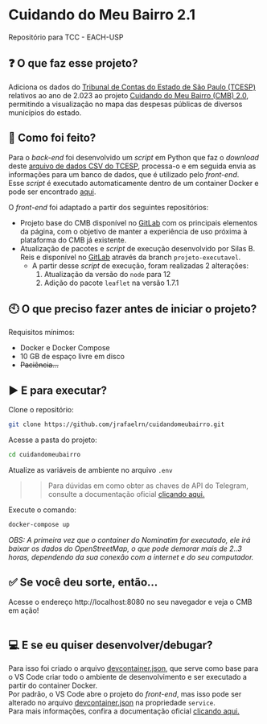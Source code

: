 # Cuidando do Meu Bairro 2.1
Repositório para TCC - EACH-USP

## ❓ O que faz esse projeto?  

Adiciona os dados do [Tribunal de Contas do Estado de São Paulo (TCESP)](https://tce.sp.gov.br) relativos ao ano de 2.023 ao projeto [Cuidando do Meu Bairro (CMB) 2.0](https://cuidando.vc), permitindo a visualização no mapa das despesas públicas de diversos municípios do estado.<br>

## 📝 Como foi feito?
Para o *back-end* foi desenvolvido um *script* em Python que faz o *download* deste [arquivo de dados CSV do TCESP](https://transparencia.tce.sp.gov.br/sites/default/files/conjunto-dados/despesas-2023.zip), processa-o e em seguida envia as informações para um banco de dados, que é utilizado pelo *front-end*.<br>
Esse *script* é executado automaticamente dentro de um container Docker e pode ser encontrado [aqui](./src/backend/run_etl_cmb.py).<br>

O *front-end* foi adaptado a partir dos seguintes repositórios:
- Projeto base do CMB disponível no [GitLab](https://gitlab.com/cuidandodomeubairro/website-vuejs) com os principais elementos da página, com o objetivo de manter a experiência de uso próxima à plataforma do CMB já existente.
- Atualização de pacotes e *script* de execução desenvolvido por Silas B. Reis e disponível no [GitLab](https://gitlab.com/cuidandodomeubairro/website-vuejs/-/commit/6570c5b6d5c7024f78e5bc2b692ced7184f189b2) através da branch `projeto-executavel`.
  - A partir desse *script* de execução, foram realizadas 2 alterações:
    1. Atualização da versão do `node` para 12
    2. Adição do pacote `leaflet` na versão 1.7.1


## 🕙 O que preciso fazer antes de iniciar o projeto?
Requisitos mínimos:
- Docker e Docker Compose
- 10 GB de espaço livre em disco
- ~~Paciência...~~


## ▶️ E para executar?

Clone o repositório:
```bash
git clone https://github.com/jrafaelrn/cuidandomeubairro.git
```

Acesse a pasta do projeto:
```bash
cd cuidandomeubairro
```

Atualize as variáveis de ambiente no arquivo `.env`<br>
>> Para dúvidas em como obter as chaves de API do Telegram, consulte a documentação oficial [clicando aqui.](https://core.telegram.org/bots/features#botfather)<br>

Execute o comando:
```bash
docker-compose up
```

*OBS: A primeira vez que o container do Nominatim for executado, ele irá baixar os dados do OpenStreetMap, o que pode demorar mais de 2..3 horas, dependendo da sua conexão com a internet e do seu computador.*

## ✅ Se você deu sorte, então...
Acesse o endereço http://localhost:8080 no seu navegador e veja o CMB em ação!<br><br>

## 💻 E se eu quiser desenvolver/debugar?
Para isso foi criado o arquivo [devcontainer.json](./.devcontainer/devcontainer.json), que serve como base para o VS Code criar todo o ambiente de desenvolvimento e ser executado a partir do container Docker.<br>
Por padrão, o VS Code abre o projeto do *front-end*, mas isso pode ser alterado no arquivo [devcontainer.json](./.devcontainer/devcontainer.json) na propriedade `service`.<br>
Para mais informações, confira a documentação oficial [clicando aqui.](https://code.visualstudio.com/docs/devcontainers/containers)